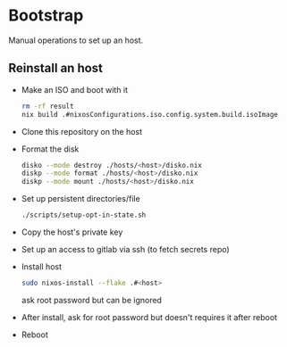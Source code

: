 # Bootstrap

Manual operations to set up an host.

## Reinstall an host

- Make an ISO and boot with it
  ```bash
  rm -rf result
  nix build .#nixosConfigurations.iso.config.system.build.isoImage
  ```

- Clone this repository on the host
- Format the disk
  ```bash
  disko --mode destroy ./hosts/<host>/disko.nix
  diskp --mode format ./hosts/<host>/disko.nix
  diskp --mode mount ./hosts/<host>/disko.nix
  ```

- Set up persistent directories/file
  ```bash
  ./scripts/setup-opt-in-state.sh
  ```

- Copy the host's private key
- Set up an access to gitlab via ssh (to fetch secrets repo)
- Install host
  ```bash
  sudo nixos-install --flake .#<host>
  ```
  ask root password but can be ignored
  

- After install, ask for root password but doesn't requires it after reboot
- Reboot
